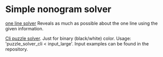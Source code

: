 # Simple nonogram solver

[one line solver](https://github.com/scalar438/nono_solver/tree/master/line_solver)
Reveals as much as possible about the one line using the given information.

[Cli puzzle solver](https://github.com/scalar438/nono_solver/tree/master/puzzle_solver_cli). Just for binary (black/white) color. Usage: 'puzzle_solver_cli < input_large'. Input examples can be found in the repository.
